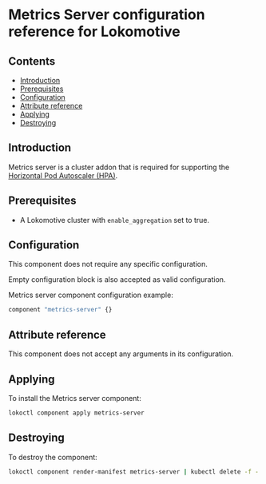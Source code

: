 # Metrics Server configuration reference for Lokomotive

## Contents

* [Introduction](#introduction)
* [Prerequisites](#prerequisites)
* [Configuration](#configuration)
* [Attribute reference](#attribute-reference)
* [Applying](#applying)
* [Destroying](#destroying)

## Introduction

Metrics server is a cluster addon that is required for supporting the [Horizontal Pod Autoscaler
(HPA)](https://kubernetes.io/docs/tasks/run-application/horizontal-pod-autoscale/).

## Prerequisites

* A Lokomotive cluster with `enable_aggregation` set to true.

## Configuration

This component does not require any specific configuration.

Empty configuration block is also accepted as valid configuration.

Metrics server component configuration example:

```tf
component "metrics-server" {}
```

## Attribute reference

This component does not accept any arguments in its configuration.

## Applying

To install the Metrics server component:

```bash
lokoctl component apply metrics-server
```

## Destroying

To destroy the component:

```bash
lokoctl component render-manifest metrics-server | kubectl delete -f -
```

